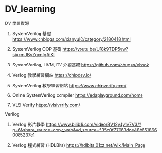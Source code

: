 # DV_learning

DV 學習資源

1. SystemVerilog 基礎
   https://www.cnblogs.com/xianyuIC/category/2180418.html

2. SystemVerilog OOP 基礎
   https://youtu.be/U18k9TDP5uw?si=cmJBvZqonIgAiKI

3. SystemVerilog, UVM, DV 介紹基礎
   https://github.com/obugss/ebook

4. Verilog 教學練習網站
   https://chipdev.io/

5. SystemVerilog 教學練習網站
   https://www.chipverify.com/

6. Online SystemVerilog compiler
   https://edaplayground.com/home

7. VLSI Verify
   https://vlsiverify.com/

Verilog

1. Verilog 影片教學
   https://www.bilibili.com/video/BV12y4y1v7V3/?p=6&share_source=copy_web&vd_source=535c0f77063dce48b6518660085237e1

2. Verilog 程式練習 (HDLBits)
   https://hdlbits.01xz.net/wiki/Main_Page
